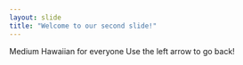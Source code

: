 ```yaml
---
layout: slide
title: "Welcome to our second slide!"
---
```

Medium Hawaiian for everyone
Use the left arrow to go back!
